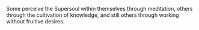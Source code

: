 Some perceive the Supersoul within themselves through meditation, others through the cultivation of knowledge, and still others through working without fruitive desires.